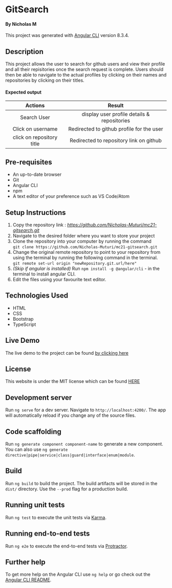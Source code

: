 # GitSearch
#### By Nicholas M
This project was generated with [Angular CLI](https://github.com/angular/angular-cli) version 8.3.4.

## Description
This project allows the user to search for github users and view their profile and all their repisitories once the search request is complete. Users should then be able to navigate to the actual profiles by clicking on their names and repositories by clicking on their titles.

#### Expected output
| Actions  | Result        |
| :-------------: |:--------------:|
| Search User      | display user profile details & repositories |
| Click on username      | Redirected to github profile for the user      |
| click on repository title | Redirected to repository link on github      |

## Pre-requisites
* An up-to-date browser
* Git
* Angular CLI
* npm
* A text editor of your preference such as VS Code/Atom

## Setup Instructions
1. Copy the repository link : *https://github.com/Nicholas-Muturi/mc21-gitsearch.git*
2. Navigate to the desired folder where you want to store your project
3. Clone the repository into your computer by running the command  
`git clone https://github.com/Nicholas-Muturi/mc21-gitsearch.git`
4. Change the original remote repository to point to your repository from using the terminal by running the following command in the terminal.  
`git remote set-url origin "newRepository.git.url/here"` 
5. *(Skip if angular is installed)*  Run `npm install -g @angular/cli` - in the terminal to install angular CLI. 
6. Edit the files using your favourite text editor.

## Technologies Used
* HTML
* CSS
* Bootstrap
* TypeScript

## Live Demo

The live demo to the project can be found [by clicking here](https://git-search-ip2.firebaseapp.com)

## License

This website is under the MIT license which can be found [HERE](LICENSE)
  
## Development server

Run `ng serve` for a dev server. Navigate to `http://localhost:4200/`. The app will automatically reload if you change any of the source files.

## Code scaffolding

Run `ng generate component component-name` to generate a new component. You can also use `ng generate directive|pipe|service|class|guard|interface|enum|module`.

## Build

Run `ng build` to build the project. The build artifacts will be stored in the `dist/` directory. Use the `--prod` flag for a production build.

## Running unit tests

Run `ng test` to execute the unit tests via [Karma](https://karma-runner.github.io).

## Running end-to-end tests

Run `ng e2e` to execute the end-to-end tests via [Protractor](http://www.protractortest.org/).

## Further help

To get more help on the Angular CLI use `ng help` or go check out the [Angular CLI README](https://github.com/angular/angular-cli/blob/master/README.md).
